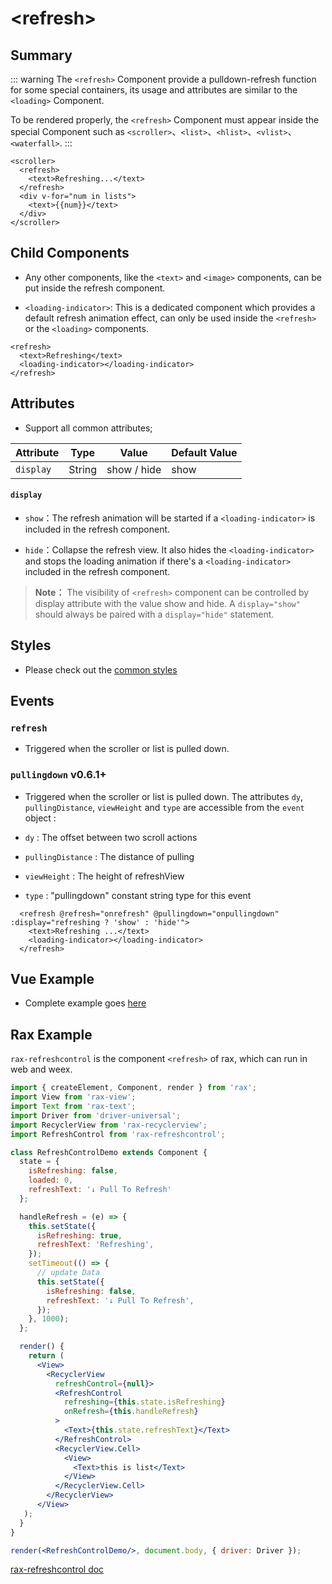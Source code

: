 # &lt;refresh&gt;

## Summary

::: warning
The `<refresh>` Component provide a pulldown-refresh function for some special containers, its usage and attributes are similar to the `<loading>` Component.

To be rendered properly, the `<refresh>` Component must appear inside the special Component such as `<scroller>`、`<list>`、`<hlist>`、`<vlist>`、`<waterfall>`.
:::

```vue{2}
<scroller>
  <refresh>
    <text>Refreshing...</text>
  </refresh>
  <div v-for="num in lists">
    <text>{{num}}</text>
  </div>
</scroller>
```

## Child Components

 - Any other components, like the `<text>` and `<image>` components, can be put inside the refresh component.

 - `<loading-indicator>`: This is a dedicated component which provides a default refresh animation effect, can only be used inside the `<refresh>` or the `<loading>` components.

```vue{2}
<refresh>
  <text>Refreshing</text>
  <loading-indicator></loading-indicator>
</refresh>
```

## Attributes

 - Support all common attributes;

| Attribute      | Type     | Value            | Default Value     |
| ------------- | ------ | -------------------------- | ------- |
| `display` | String | show / hide             | show      |

#### `display`

 - `show`：The refresh animation will be started if a `<loading-indicator>` is included in the refresh component.

 - `hide`：Collapse the refresh view. It also hides the `<loading-indicator>` and stops the loading animation if there's a `<loading-indicator>` included in the refresh component.

> **Note：** The visibility of `<refresh>` component can be controlled by display attribute with the value show and hide. A `display="show"` should always be paired with a `display="hide"` statement.

## Styles

 - Please check out the [common styles](../styles/common-styles.html)

## Events

### `refresh`

 - Triggered when the scroller or list is pulled down.

### `pullingdown` <span class="weex-version">v0.6.1+</span>

 - Triggered when the scroller or list is pulled down. The attributes `dy`, `pullingDistance`, `viewHeight` and `type` are accessible from the `event` object :

  - `dy` : The offset between two scroll actions
  - `pullingDistance` : The distance of pulling
  - `viewHeight` : The height of refreshView
  - `type` : "pullingdown" constant string type for this event

```vue{2}
  <refresh @refresh="onrefresh" @pullingdown="onpullingdown" :display="refreshing ? 'show' : 'hide'">
    <text>Refreshing ...</text>
    <loading-indicator></loading-indicator>
  </refresh>
```



## Vue Example

 - Complete example goes [here](http://dotwe.org/vue/b9fbd9b7a0b0aaa46e3ea46e09213539)

## Rax Example

`rax-refreshcontrol` is the component `<refresh>` of rax, which can run in web and weex.

```jsx
import { createElement, Component, render } from 'rax';
import View from 'rax-view';
import Text from 'rax-text';
import Driver from 'driver-universal';
import RecyclerView from 'rax-recyclerview';
import RefreshControl from 'rax-refreshcontrol';

class RefreshControlDemo extends Component {
  state = {
    isRefreshing: false,
    loaded: 0,
    refreshText: '↓ Pull To Refresh'
  };

  handleRefresh = (e) => {
    this.setState({
      isRefreshing: true,
      refreshText: 'Refreshing',
    });
    setTimeout(() => {
      // update Data
      this.setState({
        isRefreshing: false,
        refreshText: '↓ Pull To Refresh',
      });
    }, 1000);
  };

  render() {
    return (
      <View>
        <RecyclerView
          refreshControl={null}>
          <RefreshControl
            refreshing={this.state.isRefreshing}
            onRefresh={this.handleRefresh}
          >
            <Text>{this.state.refreshText}</Text>
          </RefreshControl>
          <RecyclerView.Cell>
            <View>
              <Text>this is list</Text>
            </View>
          </RecyclerView.Cell>
        </RecyclerView>
      </View>
   );
  }
}

render(<RefreshControlDemo/>, document.body, { driver: Driver });
```

[rax-refreshcontrol doc](https://rax.js.org/docs/components/refreshcontrol)

